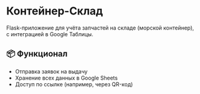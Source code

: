 # Контейнер-Склад

Flask-приложение для учёта запчастей на складе (морской контейнер), с интеграцией в Google Таблицы.

## 📦 Функционал
- Отправка заявок на выдачу
- Хранение всех данных в Google Sheets
- Доступ по ссылке (например, через QR-код) 
